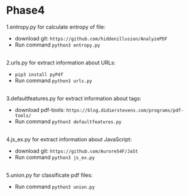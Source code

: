 # Phase4
1.entropy.py for calculate entropy of file:

  * download git: `https://github.com/hiddenillusion/AnalyzePDF`
  * Run command `python3 entropy.py`
  <br/>
2.urls.py for extract information about URLs:

  * `pip3 install pyPdf`
  * Run command `python3 urls.py`
  <br/>
3.defaultfeatures.py for extract information about tags:

  * download pdf-tools: `https://blog.didierstevens.com/programs/pdf-tools/`
  * Run command `python3 defaultfeatures.py`
  <br/>
4.js_ex.py for extract information about JavaScript:

  * download git: `https://github.com/Aurore54F/JaSt`
  * Run command `python3 js_ex.py`
  <br/>
5.union.py for classificate pdf files:

  * Run command `python3 union.py`
  <br/>
